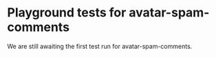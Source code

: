 # Playground tests for avatar-spam-comments
We are still awaiting the first test run for avatar-spam-comments.
